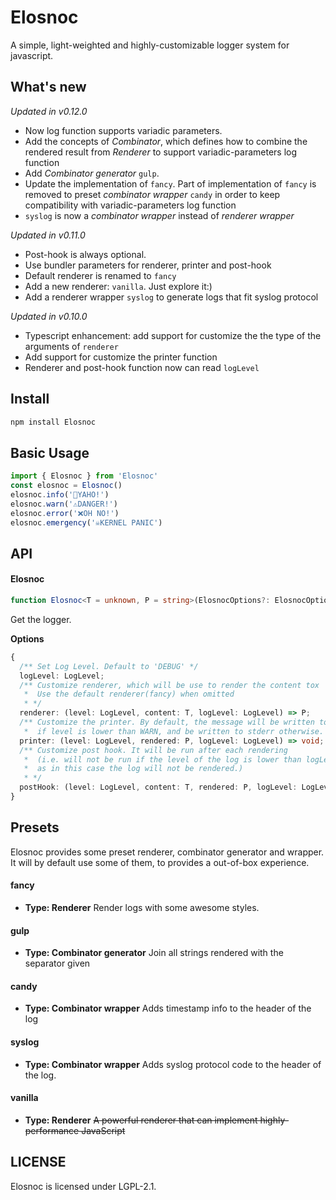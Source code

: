 # Elosnoc

A simple, light-weighted and highly-customizable logger system for javascript.

## What's new

_Updated in v0.12.0_
- Now log function supports variadic parameters.
- Add the concepts of _Combinator_, which defines how to combine the rendered result from _Renderer_ to support variadic-parameters log function
- Add _Combinator generator_ `gulp`. 
- Update the implementation of `fancy`. Part of implementation of `fancy` is removed to preset _combinator wrapper_ `candy` in order to keep compatibility with variadic-parameters log function
- `syslog` is now a _combinator wrapper_ instead of _renderer wrapper_

_Updated in v0.11.0_

- Post-hook is always optional.
- Use bundler parameters for renderer, printer and post-hook 
- Default renderer is renamed to `fancy`
- Add a new renderer: `vanilla`. Just explore it:)
- Add a renderer wrapper `syslog` to generate logs that fit syslog protocol

_Updated in v0.10.0_

- Typescript enhancement: add support for customize the the type of the arguments of `renderer`
- Add support for customize the printer function
- Renderer and post-hook function now can read `logLevel`

## Install

```bash
npm install Elosnoc
```

## Basic Usage

```typescript
import { Elosnoc } from 'Elosnoc'
const elosnoc = Elosnoc()
elosnoc.info('💬YAHO!')
elosnoc.warn('⚠️DANGER!')
elosnoc.error('❌OH NO!')
elosnoc.emergency('☠️KERNEL PANIC')
```

## API

#### Elosnoc

```typescript
function Elosnoc<T = unknown, P = string>(ElosnocOptions?: ElosnocOptions<T, P>): Logger
```

Get the logger.

**Options**

```typescript
{
  /** Set Log Level. Default to 'DEBUG' */
  logLevel: LogLevel;
  /** Customize renderer, which will be use to render the content tox
   *  Use the default renderer(fancy) when omitted
   * */
  renderer: (level: LogLevel, content: T, logLevel: LogLevel) => P;
  /** Customize the printer. By default, the message will be written to stdout
   *  if level is lower than WARN, and be written to stderr otherwise. */
  printer: (level: LogLevel, rendered: P, logLevel: LogLevel) => void;
  /** Customize post hook. It will be run after each rendering
   *  (i.e. will not be run if the level of the log is lower than logLevel
   *  as in this case the log will not be rendered.)
   * */
  postHook: (level: LogLevel, content: T, rendered: P, logLevel: LogLevel) => void;
}
```

## Presets

Elosnoc provides some preset renderer, combinator generator and wrapper. It will by default use some of them, to provides a out-of-box experience.


#### fancy
- **Type: Renderer**
Render logs with some awesome styles.

#### gulp
- **Type: Combinator generator**
Join all strings rendered with the separator given

#### candy
- **Type: Combinator wrapper**
Adds timestamp info to the header of the log

#### syslog
- **Type: Combinator wrapper**
Adds syslog protocol code to the header of the log.

#### vanilla
- **Type: Renderer**
~~A powerful renderer that can implement highly-performance JavaScript~~

## LICENSE

Elosnoc is licensed under LGPL-2.1.
